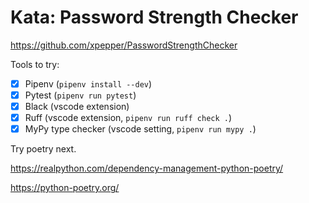 # Kata: Password Strength Checker

<https://github.com/xpepper/PasswordStrengthChecker>

Tools to try:

- [x] Pipenv (`pipenv install --dev`)
- [x] Pytest (`pipenv run pytest`)
- [x] Black (vscode extension)
- [x] Ruff (vscode extension, `pipenv run ruff check .`)
- [x] MyPy type checker (vscode setting, `pipenv run mypy .`)

Try poetry next.

<https://realpython.com/dependency-management-python-poetry/>

<https://python-poetry.org/>

